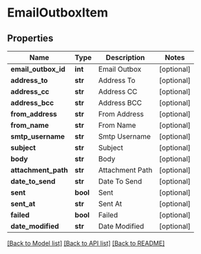 # EmailOutboxItem

## Properties
Name | Type | Description | Notes
------------ | ------------- | ------------- | -------------
**email_outbox_id** | **int** | Email Outbox | [optional] 
**address_to** | **str** | Address To | [optional] 
**address_cc** | **str** | Address CC | [optional] 
**address_bcc** | **str** | Address BCC | [optional] 
**from_address** | **str** | From Address | [optional] 
**from_name** | **str** | From Name | [optional] 
**smtp_username** | **str** | Smtp Username | [optional] 
**subject** | **str** | Subject | [optional] 
**body** | **str** | Body | [optional] 
**attachment_path** | **str** | Attachment Path | [optional] 
**date_to_send** | **str** | Date To Send | [optional] 
**sent** | **bool** | Sent | [optional] 
**sent_at** | **str** | Sent At | [optional] 
**failed** | **bool** | Failed | [optional] 
**date_modified** | **str** | Date Modified | [optional] 

[[Back to Model list]](../README.md#documentation-for-models) [[Back to API list]](../README.md#documentation-for-api-endpoints) [[Back to README]](../README.md)


